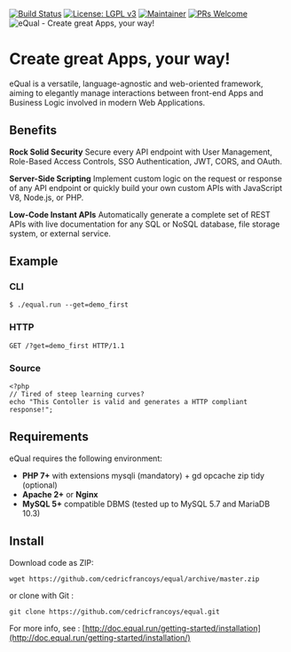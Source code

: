[![Build Status](https://circleci.com/gh/cedricfrancoys/equal.svg?style=shield)](https://circleci.com/gh/cedricfrancoys/equal)
[![License: LGPL v3](https://img.shields.io/badge/License-LGPL%20v3-blue.svg)](https://www.gnu.org/licenses/lgpl-3.0)
[![Maintainer](https://img.shields.io/badge/maintainer-cedricfrancoys-blue)](https://github.com/cedricfrancoys)
[![PRs Welcome](https://img.shields.io/badge/PRs-welcome-brightgreen.svg?style=flat-square)](https://github.com/cedricfrancoys/equal/pulls)
![eQual - Create great Apps, your way!](https://github.com/cedricfrancoys/equal/blob/master/public/assets/img/equal_logo.png?raw=true)
# Create great Apps, your way!

eQual is a versatile, language-agnostic and web-oriented framework, aiming to elegantly manage interactions between front-end Apps and Business Logic involved in modern Web Applications.

## Benefits

**Rock Solid Security** Secure every API endpoint with User Management, Role-Based Access Controls, SSO Authentication, JWT, CORS, and OAuth.

**Server-Side Scripting** Implement custom logic on the request or response of any API endpoint or quickly build your own custom APIs with JavaScript V8, Node.js, or PHP.

**Low-Code Instant APIs** Automatically generate a complete set of REST APIs with live documentation for any SQL or NoSQL database, file storage system, or external service.

## Example

### CLI
`$ ./equal.run --get=demo_first`

### HTTP
`GET /?get=demo_first HTTP/1.1`

### Source
```
<?php
// Tired of steep learning curves?
echo "This Contoller is valid and generates a HTTP compliant response!";
```

## Requirements

eQual requires the following environment:

* **PHP 7+** with extensions mysqli (mandatory) + gd opcache zip tidy (optional)
* **Apache 2+** or **Nginx**
* **MySQL 5+** compatible DBMS (tested up to MySQL 5.7 and MariaDB 10.3)

## Install

Download code as ZIP:
```
wget https://github.com/cedricfrancoys/equal/archive/master.zip
```
or clone with Git :
```
git clone https://github.com/cedricfrancoys/equal.git
```

For more info, see : [http://doc.equal.run/getting-started/installation](http://doc.equal.run/getting-started/installation/)
